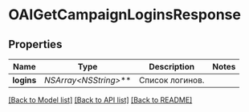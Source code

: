 # OAIGetCampaignLoginsResponse

## Properties
Name | Type | Description | Notes
------------ | ------------- | ------------- | -------------
**logins** | **NSArray&lt;NSString*&gt;*** | Список логинов. | 

[[Back to Model list]](../README.md#documentation-for-models) [[Back to API list]](../README.md#documentation-for-api-endpoints) [[Back to README]](../README.md)


